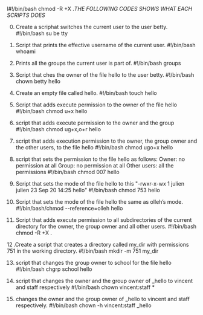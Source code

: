 l#!/bin/bash
chmod -R +X .*THE FOLLOWING CODES SHOWS WHAT EACH SCRIPTS DOES*

0. Create a scriphat switches the current user to the user betty. #!/bin/bash su be   tty

1. Script that prints the effective username of the current user. #!/bin/bash whoami

2. Prints all the groups the current user is part of. #!/bin/bash groups

3. Script that ches the owner of the file hello to the user betty. #!/bin/bash chown betty hello

4. Create an empty file called hello. #!/bin/bash touch hello

5. Script that adds execute permission to the owner of the file hello #!/bin/bash chmod u+x hello

6. script that adds execute permission to the owner and the group  #!/bin/bash chmod ug+x,o+r hello

7. script that adds execution permission to the owner, the group owner and the other users, to the file hello #!/bin/bash chmod ugo+x hello

8. script that sets the permission to the file hello as follows:
Owner: no permission at all
Group: no permission at all
Other users: all the permissions
#!/bin/bash chmod 007 hello

9. Script that sets the mode of the file hello to this "-rwxr-x-wx 1 julien julien 23 Sep 20 14:25 hello" #!/bin/bash chmod 753 hello

10. Script that sets the mode of the file hello the same as olleh’s mode. #!/bin/bash/chmod --reference=olleh hello

11. Script that adds execute permission to all subdirectories of the current directory for the owner, the group owner and all other users. #!/bin/bash chmod -R +X .

12 .Create a script that creates a directory called my_dir with permissions 751 in the working directory. #!/bin/bash mkdir -m 751 my_dir

13. script that changes the group owner to school for the file hello #!/bin/bash chgrp school hello

14. script that changes the owner and the group owner of _hello to vincent and staff respectively  #!/bin/bash chown vincent:staff *

15. changes the owner and the group owner of _hello to vincent and staff respectively. #!/bin/bash chown -h vincent:staff _hello